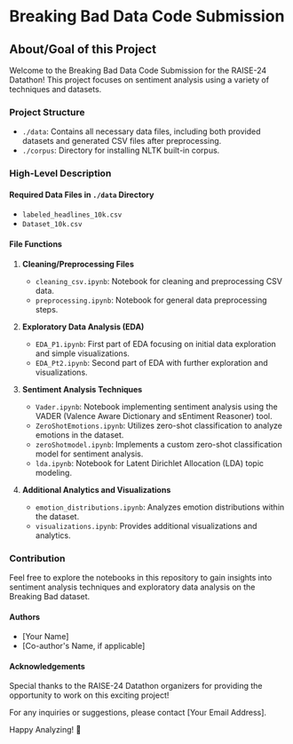 # Breaking Bad Data Code Submission

## About/Goal of this Project
Welcome to the Breaking Bad Data Code Submission for the RAISE-24 Datathon! This project focuses on sentiment analysis using a variety of techniques and datasets.

### Project Structure

- `./data`: Contains all necessary data files, including both provided datasets and generated CSV files after preprocessing.
- `./corpus`: Directory for installing NLTK built-in corpus.

### High-Level Description

#### Required Data Files in `./data` Directory
- `labeled_headlines_10k.csv`
- `Dataset_10k.csv`

#### File Functions

1. **Cleaning/Preprocessing Files**
    - `cleaning_csv.ipynb`: Notebook for cleaning and preprocessing CSV data.
    - `preprocessing.ipynb`: Notebook for general data preprocessing steps.

2. **Exploratory Data Analysis (EDA)**
    - `EDA_P1.ipynb`: First part of EDA focusing on initial data exploration and simple visualizations.
    - `EDA_Pt2.ipynb`: Second part of EDA with further exploration and visualizations.

3. **Sentiment Analysis Techniques**
    - `Vader.ipynb`: Notebook implementing sentiment analysis using the VADER (Valence Aware Dictionary and sEntiment Reasoner) tool.
    - `ZeroShotEmotions.ipynb`: Utilizes zero-shot classification to analyze emotions in the dataset.
    - `zeroShotmodel.ipynb`: Implements a custom zero-shot classification model for sentiment analysis.
    - `lda.ipynb`: Notebook for Latent Dirichlet Allocation (LDA) topic modeling.

4. **Additional Analytics and Visualizations**
    - `emotion_distributions.ipynb`: Analyzes emotion distributions within the dataset.
    - `visualizations.ipynb`: Provides additional visualizations and analytics.

### Contribution
Feel free to explore the notebooks in this repository to gain insights into sentiment analysis techniques and exploratory data analysis on the Breaking Bad dataset.

#### Authors
- [Your Name]
- [Co-author's Name, if applicable]

#### Acknowledgements
Special thanks to the RAISE-24 Datathon organizers for providing the opportunity to work on this exciting project!

For any inquiries or suggestions, please contact [Your Email Address].

Happy Analyzing! 🚀
